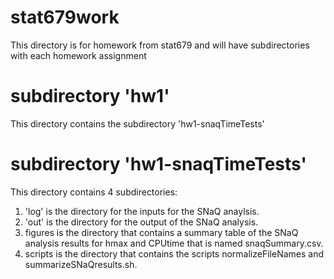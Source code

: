 # stat679work

This directory is for homework from stat679 and will have subdirectories with each homework assignment

# subdirectory 'hw1'

This directory contains the subdirectory 'hw1-snaqTimeTests'

# subdirectory 'hw1-snaqTimeTests'

This directory contains 4 subdirectories:
1. 'log' is the directory for the inputs for the SNaQ anaylsis.
2. 'out' is the directory for the output of the SNaQ analysis.  
3. figures is the directory that contains a summary table of the SNaQ analysis results for hmax and CPUtime that is named snaqSummary.csv.
4. scripts is the directory that contains the scripts normalizeFileNames and summarizeSNaQresults.sh.  
